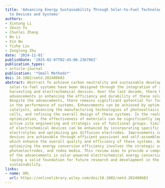 ```yaml
---
title: 'Advancing Energy Sustainability Through Solar‐to‐Fuel Technologies: From Materials
  to Devices and Systems'
authors:
- Xintong Li
- Zexin Yu
- Chunlei Zhang
- Bo Li
- Xin Wu
- Yizhe Liu
- Zonglong Zhu
date: '2024-11-01'
publishDate: '2025-02-07T02:45:00.236796Z'
publication_types:
- article-journal
publication: '*Small Methods*'
doi: 10.1002/smtd.202400683
abstract: Abstract To achieve carbon neutrality and sustainable development, innovative
  solar‐to‐fuel systems have been designed through the integration of solar energy
  harvesting and electrochemical devices. Over the last decade, there have been notable
  advancements in enhancing the efficiency and durability of these solar‐to‐fuel systems.
  Despite the advancements, there remains significant potential for further improvements
  in the performance of systems. Enhancements can be achieved by optimizing electrochemical
  catalysts, advancing the manufacturing technologies of photovoltaics and electrochemical
  cells, and refining the overall design of these systems. In the realm of catalyst
  optimization, the effectiveness of materials can be significantly improved through
  active site engineering and strategic use of functional groups. Similarly, the performance
  of electrochemical devices can be enhanced by incorporating specific additives into
  electrolytes and optimizing gas diffusion electrodes. Improvements in solar harvesting
  devices are achievable through efficient passivant and self‐assembled monolayers,
  which enhance the overall quality and efficiency of these systems. Additionally,
  optimizing the energy conversion efficiency involves the strategic use of DC converters,
  photoelectrodes, and redox media. This review aims to provide a comprehensive overview
  of the advancements in solar‐powered electrochemical energy conversion systems,
  laying a solid foundation for future research and development in the field of energy
  sustainability.
links:
- name: URL
  url: https://onlinelibrary.wiley.com/doi/10.1002/smtd.202400683
---
```

